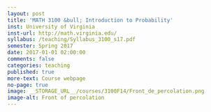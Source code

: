 ```yaml
---
layout: post
title: 'MATH 3100 &bull; Introduction to Probability'
inst: University of Virginia
inst-url: http://math.virginia.edu/
syllabus: /teaching/Syllabus_3100_s17.pdf
semester: Spring 2017
date: 2017-01-01 02:00:00
comments: false
categories: teaching
published: true
more-text: Course webpage
no-page: true
image: __STORAGE_URL__/courses/3100F14/Front_de_percolation.png
image-alt: Front of percolation
---
```

